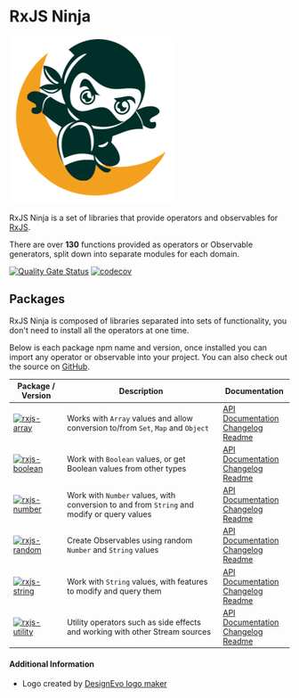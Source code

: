 # RxJS Ninja

![The RXJS Ninja Logo](https://raw.githubusercontent.com/rxjs-ninja/rxjs-ninja/main/assets/logo.png)

RxJS Ninja is a set of libraries that provide operators and observables for [RxJS](https://rxjs.dev).

There are over **130** functions provided as operators or Observable generators, split down into separate modules for each
domain.

[![Quality Gate Status](https://sonarcloud.io/api/project_badges/measure?project=rxjs-ninja_rxjs-ninja&metric=alert_status)](https://sonarcloud.io/dashboard?id=rxjs-ninja_rxjs-ninja)
[![codecov](https://codecov.io/gh/rxjs-ninja/rxjs-ninja/branch/main/graph/badge.svg?token=RCNN1XMSN4)](https://codecov.io/gh/rxjs-ninja/rxjs-ninja)

## Packages

RxJS Ninja is composed of libraries separated into sets of functionality, you don't need to install all the operators at
one time.

Below is each package npm name and version, once installed you can import any operator or observable into your project.
You can also check out the source on [GitHub](https://github.com/rxjs-ninja/rxjs-ninja).

| Package / Version                                                                                                                                               | Description                                                                                | Documentation                                                                                                                                                                                            |
| --------------------------------------------------------------------------------------------------------------------------------------------------------------- | ------------------------------------------------------------------------------------------ | -------------------------------------------------------------------------------------------------------------------------------------------------------------------------------------------------------- |
| [![rxjs-array](https://img.shields.io/npm/v/@rxjs-ninja/rxjs-array?label=@rxjs-ninja/rxjs-array)](https://www.npmjs.com/package/@rxjs-ninja/rxjs-array)         | Works with `Array` values and allow conversion to/from `Set`, `Map` and `Object`           | [API Documentation](https://rxjs.ninja/modules/array.html) <br/> [Changelog](https://rxjs.ninja/pages/packages/array/changelog.html) <br /> [Readme](https://rxjs.ninja/pages/packages/array.html)       |
| [![rxjs-boolean](https://img.shields.io/npm/v/@rxjs-ninja/rxjs-boolean?label=@rxjs-ninja/rxjs-boolean)](https://www.npmjs.com/package/@rxjs-ninja/rxjs-boolean) | Work with `Boolean` values, or get Boolean values from other types                         | [API Documentation](https://rxjs.ninja/modules/boolean.html) <br/> [Changelog](https://rxjs.ninja/pages/packages/boolean/changelog.html) <br /> [Readme](https://rxjs.ninja/pages/packages/boolean.html) |
| [![rxjs-number](https://img.shields.io/npm/v/@rxjs-ninja/rxjs-number?label=@rxjs-ninja/rxjs-number)](https://www.npmjs.com/package/@rxjs-ninja/rxjs-number)     | Work with `Number` values, with conversion to and from `String` and modify or query values | [API Documentation](https://rxjs.ninja/modules/number.html) <br/> [Changelog](https://rxjs.ninja/pages/packages/number/changelog.html) <br /> [Readme](https://rxjs.ninja/pages/packages/number.html)    |
| [![rxjs-random](https://img.shields.io/npm/v/@rxjs-ninja/rxjs-random?label=@rxjs-ninja/rxjs-random)](https://www.npmjs.com/package/@rxjs-ninja/rxjs-random)     | Create Observables using random `Number` and `String` values                               | [API Documentation](https://rxjs.ninja/modules/random.html) <br/> [Changelog](https://rxjs.ninja/pages/packages/random/changelog.html) <br /> [Readme](https://rxjs.ninja/pages/packages/random.html)    |
| [![rxjs-string](https://img.shields.io/npm/v/@rxjs-ninja/rxjs-string?label=@rxjs-ninja/rxjs-string)](https://www.npmjs.com/package/@rxjs-ninja/rxjs-string)     | Work with `String` values, with features to modify and query them                          | [API Documentation](https://rxjs.ninja/modules/string.html) <br/> [Changelog](https://rxjs.ninja/pages/packages/string/changelog.html) <br /> [Readme](https://rxjs.ninja/pages/packages/string.html)    |
| [![rxjs-utility](https://img.shields.io/npm/v/@rxjs-ninja/rxjs-utility?label=@rxjs-ninja/rxjs-utility)](https://www.npmjs.com/package/@rxjs-ninja/rxjs-utility) | Utility operators such as side effects and working with other Stream sources               | [API Documentation](https://rxjs.ninja/modules/utility.html) <br/> [Changelog](https://rxjs.ninja/pages/packages/utility/changelog.html) <br /> [Readme](https://rxjs.ninja/pages/packages/utility.html) |

#### Additional Information

- Logo created by [DesignEvo logo maker](https://www.designevo.com/logo-maker/)
